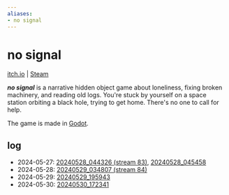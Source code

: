 ```yaml
---
aliases:
- no signal
---
```


# no signal

[itch.io](https://exodrifter.itch.io/no-signal) | [Steam](https://store.steampowered.com/app/2840590/no_signal/)

_**no signal**_ is a narrative hidden object game about loneliness, fixing broken machinery, and reading old logs. You're stuck by yourself on a space station orbiting a black hole, trying to get home. There's no one to call for help.

The game is made in [Godot](godot.md).

## log

- 2024-05-27: [20240528_044326 (stream 83)](../entries/20240528_044326.md), [20240528_045458](../entries/20240528_045458.md)
- 2024-05-28: [20240529_034807 (stream 84)](../entries/20240529_034807.md)
- 2024-05-29: [20240529_195943](../entries/20240529_195943.md)
- 2024-05-30: [20240530_172341](../entries/20240530_172341.md)
